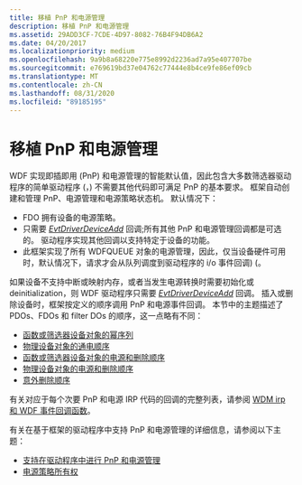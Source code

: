 ```yaml
---
title: 移植 PnP 和电源管理
description: 移植 PnP 和电源管理
ms.assetid: 29ADD3CF-7CDE-4D97-8082-76B4F94DB6A2
ms.date: 04/20/2017
ms.localizationpriority: medium
ms.openlocfilehash: 9a9b8a68220e775e8992d2236ad7a95e407707be
ms.sourcegitcommit: e769619bd37e04762c77444e8b4ce9fe86ef09cb
ms.translationtype: MT
ms.contentlocale: zh-CN
ms.lasthandoff: 08/31/2020
ms.locfileid: "89185195"
---
```

# <a name="porting-pnp-and-power-management"></a>移植 PnP 和电源管理


WDF 实现即插即用 (PnP) 和电源管理的智能默认值，因此包含大多数筛选器驱动程序的简单驱动程序 (，) 不需要其他代码即可满足 PnP 的基本要求。 框架自动创建和管理 PnP、电源管理和电源策略状态机。 默认情况下：

-   FDO 拥有设备的电源策略。
-   只需要 [*EvtDriverDeviceAdd*](/windows-hardware/drivers/ddi/wdfdriver/nc-wdfdriver-evt_wdf_driver_device_add) 回调;所有其他 PnP 和电源管理回调都是可选的。 驱动程序实现其他回调以支持特定于设备的功能。
-   此框架实现了所有 WDFQUEUE 对象的电源管理，因此，仅当设备硬件可用时，默认情况下，请求才会从队列调度到驱动程序的 i/o 事件回调)  (。

如果设备不支持中断或映射内存，或者当发生电源转换时需要初始化或 deinitialization，则 WDF 驱动程序只需要 [*EvtDriverDeviceAdd*](/windows-hardware/drivers/ddi/wdfdriver/nc-wdfdriver-evt_wdf_driver_device_add) 回调。
插入或删除设备时，框架按定义的顺序调用 PnP 和电源事件回调。 本节中的主题描述了 PDOs、FDOs 和 filter DOs 的顺序，这一点略有不同：

-   [函数或筛选器设备对象的幂序列](power-up-sequence-for-a-function-or-filter-driver.md)
-   [物理设备对象的通电顺序](power-up-sequence-for-a-bus-driver.md)
-   [函数或筛选器设备对象的电源和删除顺序](power-down-and-removal-sequence-for-a-function-or-filter-driver.md)
-   [物理设备对象的电源和删除顺序](power-down-and-removal-sequence-for-a-bus-driver.md)
-   [意外删除顺序](surprise-removal-sequence.md)

有关对应于每个次要 PnP 和电源 IRP 代码的回调的完整列表，请参阅 [WDM irp 和 WDF 事件回调函数](wdm-irps-and-kmdf-event-callback-functions.md)。

有关在基于框架的驱动程序中支持 PnP 和电源管理的详细信息，请参阅以下主题：

-   [支持在驱动程序中进行 PnP 和电源管理](supporting-pnp-and-power-management-in-your-driver.md)
-   [电源策略所有权](power-policy-ownership.md)

 

